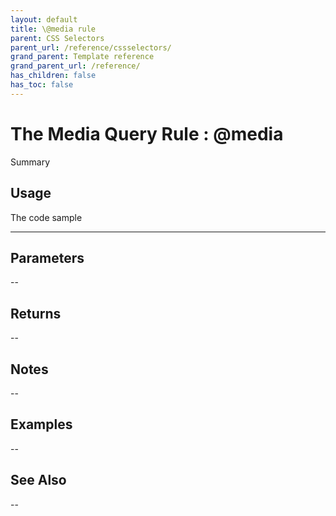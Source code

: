 ```yaml
---
layout: default
title: \@media rule
parent: CSS Selectors
parent_url: /reference/cssselectors/
grand_parent: Template reference
grand_parent_url: /reference/
has_children: false
has_toc: false
---
```


# The Media Query Rule : @media

Summary

## Usage

 The code sample

---

## Parameters

--

## Returns 

--

## Notes


-- 

## Examples


--


## See Also


--

